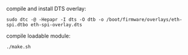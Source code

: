 compile and install DTS overlay:

    sudo dtc -@ -Hepapr -I dts -O dtb -o /boot/firmware/overlays/eth-spi.dtbo eth-spi-overlay.dts

compile loadable module:

    ./make.sh
